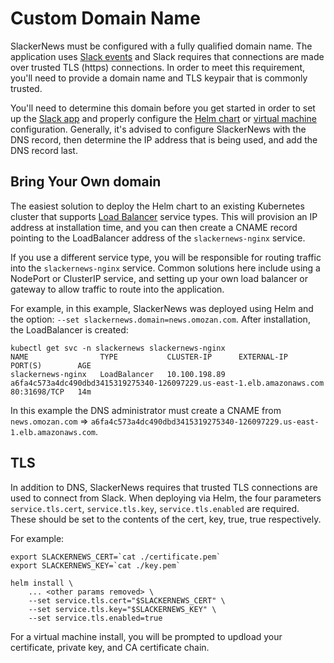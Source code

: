 # Custom Domain Name

SlackerNews must be configured with a fully qualified domain name. The
application uses [Slack
events](https://api.slack.com/apis/connections/events-api) and Slack requires
that connections are made over trusted TLS (https) connections. In order to
meet this requirement, you'll need to provide a domain name and TLS keypair
that is commonly trusted.  

You'll need to determine this domain before you get started in order to set up
the [Slack app](/slack) and properly configure the [Helm chart](/helm) or
[virtual machine](/vm) configuration. Generally, it's advised to configure
SlackerNews with the DNS record, then determine the IP address that is being
used, and add the DNS record last.

## Bring Your Own domain

The easiest solution to deploy the Helm chart to an existing Kubernetes
cluster that supports [Load
Balancer](https://kubernetes.io/docs/concepts/services-networking/service/#loadbalancer)
service types. This will provision an IP address at installation time, and you
can then create a CNAME record pointing to the LoadBalancer address of the
`slackernews-nginx` service. 

If you use a different service type, you will be responsible for routing
traffic into the `slackernews-nginx` service. Common solutions here include
using a NodePort or ClusterIP service, and setting up your own load balancer
or gateway to allow traffic to route into the application.

For example, in this example, SlackerNews was deployed using Helm and the
option: `--set slackernews.domain=news.omozan.com`. After installation,
the LoadBalancer is created:

```
kubectl get svc -n slackernews slackernews-nginx
NAME                TYPE           CLUSTER-IP      EXTERNAL-IP                                                              PORT(S)        AGE
slackernews-nginx   LoadBalancer   10.100.198.89   a6fa4c573a4dc490dbd3415319275340-126097229.us-east-1.elb.amazonaws.com   80:31698/TCP   14m
```

In this example the DNS administrator must create a CNAME from
`news.omozan.com` =>
`a6fa4c573a4dc490dbd3415319275340-126097229.us-east-1.elb.amazonaws.com`.

## TLS

In addition to DNS, SlackerNews requires that trusted TLS connections are used
to connect from Slack. When deploying via Helm, the four parameters
`service.tls.cert`, `service.tls.key`, `service.tls.enabled` are required.
These should be set to the contents of the cert, key, true, true respectively.

For example:

```
export SLACKERNEWS_CERT=`cat ./certificate.pem`
export SLACKERNEWS_KEY=`cat ./key.pem`

helm install \
    ... <other params removed> \
    --set service.tls.cert="$SLACKERNEWS_CERT" \
    --set service.tls.key="$SLACKERNEWS_KEY" \
    --set service.tls.enabled=true 
```

For a virtual machine install, you will be prompted to updload your
certificate, private key, and CA certificate chain.
